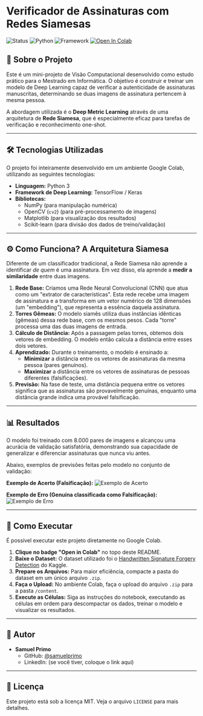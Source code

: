 # Verificador de Assinaturas com Redes Siamesas

![Status](https://img.shields.io/badge/status-conclu%C3%ADdo-green)
![Python](https://img.shields.io/badge/Python-3.x-blue)
![Framework](https://img.shields.io/badge/Framework-TensorFlow%2FKeras-orange)
[![Open In Colab](https://colab.research.google.com/assets/colab-badge.svg)](https://colab.research.google.com/github/samuelprimo/verificador-assinaturas/blob/main/verificador-assinaturas.ipynb)

## 📖 Sobre o Projeto

Este é um mini-projeto de Visão Computacional desenvolvido como estudo prático para o Mestrado em Informática. O objetivo é construir e treinar um modelo de Deep Learning capaz de verificar a autenticidade de assinaturas manuscritas, determinando se duas imagens de assinatura pertencem à mesma pessoa.

A abordagem utilizada é o **Deep Metric Learning** através de uma arquitetura de **Rede Siamesa**, que é especialmente eficaz para tarefas de verificação e reconhecimento one-shot.

---

## 🛠️ Tecnologias Utilizadas

O projeto foi inteiramente desenvolvido em um ambiente Google Colab, utilizando as seguintes tecnologias:

* **Linguagem:** Python 3
* **Framework de Deep Learning:** TensorFlow / Keras
* **Bibliotecas:**
    * NumPy (para manipulação numérica)
    * OpenCV (`cv2`) (para pré-processamento de imagens)
    * Matplotlib (para visualização dos resultados)
    * Scikit-learn (para divisão dos dados de treino/validação)

---

## ⚙️ Como Funciona? A Arquitetura Siamesa

Diferente de um classificador tradicional, a Rede Siamesa não aprende a identificar *de quem* é uma assinatura. Em vez disso, ela aprende a **medir a similaridade** entre duas imagens.

1.  **Rede Base:** Criamos uma Rede Neural Convolucional (CNN) que atua como um "extrator de características". Esta rede recebe uma imagem de assinatura e a transforma em um vetor numérico de 128 dimensões (um "embedding"), que representa a essência daquela assinatura.
2.  **Torres Gêmeas:** O modelo siamês utiliza duas instâncias idênticas (gêmeas) dessa rede base, com os mesmos pesos. Cada "torre" processa uma das duas imagens de entrada.
3.  **Cálculo de Distância:** Após a passagem pelas torres, obtemos dois vetores de embedding. O modelo então calcula a distância entre esses dois vetores.
4.  **Aprendizado:** Durante o treinamento, o modelo é ensinado a:
    * **Minimizar** a distância entre os vetores de assinaturas da mesma pessoa (pares genuínos).
    * **Maximizar** a distância entre os vetores de assinaturas de pessoas diferentes (falsificações).
5.  **Previsão:** Na fase de teste, uma distância pequena entre os vetores significa que as assinaturas são provavelmente genuínas, enquanto uma distância grande indica uma provável falsificação.

---

## 📊 Resultados

O modelo foi treinado com 8.000 pares de imagens e alcançou uma acurácia de validação satisfatória, demonstrando sua capacidade de generalizar e diferenciar assinaturas que nunca viu antes.

Abaixo, exemplos de previsões feitas pelo modelo no conjunto de validação:

**Exemplo de Acerto (Falsificação):**
![Exemplo de Acerto](https://i.imgur.com/G4VzF4M.png)

**Exemplo de Erro (Genuína classificada como Falsificação):**
![Exemplo de Erro](https://i.imgur.com/8Qe7b2H.png)

---

## 🚀 Como Executar

É possível executar este projeto diretamente no Google Colab.

1.  **Clique no badge "Open in Colab"** no topo deste README.
2.  **Baixe o Dataset:** O dataset utilizado foi o [Handwritten Signature Forgery Detection](https://www.kaggle.com/datasets/divyanshrai/handwritten-signature-forgery-detection) do Kaggle.
3.  **Prepare os Arquivos:** Para maior eficiência, compacte a pasta do dataset em um único arquivo `.zip`.
4.  **Faça o Upload:** No ambiente Colab, faça o upload do arquivo `.zip` para a pasta `/content`.
5.  **Execute as Células:** Siga as instruções do notebook, executando as células em ordem para descompactar os dados, treinar o modelo e visualizar os resultados.

---

## 👤 Autor

* **Samuel Primo**
    * GitHub: [@samuelprimo](https://github.com/samuelprimo)
    * LinkedIn: (se você tiver, coloque o link aqui)

---

## 📜 Licença

Este projeto está sob a licença MIT. Veja o arquivo `LICENSE` para mais detalhes.
